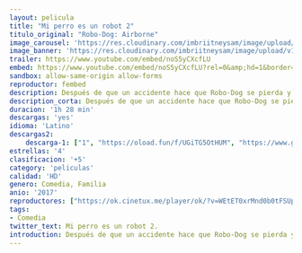 ```yaml
---
layout: pelicula
title: "Mi perro es un robot 2"
titulo_original: "Robo-Dog: Airborne"
image_carousel: 'https://res.cloudinary.com/imbriitneysam/image/upload/v1542150371/robot-poster-min.jpg'
image_banner: 'https://res.cloudinary.com/imbriitneysam/image/upload/v1542150371/perro-banner-min.jpg'
trailer: https://www.youtube.com/embed/noS5yCXcfLU
embed: https://www.youtube.com/embed/noS5yCXcfLU?rel=0&amp;hd=1&border=0&wmode=opaque&enablejsapi=1&modestbranding=1&controls=1&showinfo=1
sandbox: allow-same-origin allow-forms
reproductor: fembed
description: Después de que un accidente hace que Robo-Dog se pierda y pierda la memoria, una nueva familia lo acoge. Tyler solicita la ayuda de Barry mientras recorren la ciudad en busca de su mejor amigo robot desaparecido.
description_corta: Después de que un accidente hace que Robo-Dog se pierda y pierda la memoria, una nueva familia lo acoge. Tyler solicita la ayuda de Barry mientras recorren la ciudad en busca de su mejor amigo robot desaparecido.
duracion: '1h 28 min'
descargas: 'yes'
idioma: 'Latino'
descargas2:
    descarga-1: ["1", "https://oload.fun/f/UGiTG5OtHUM", "https://www.google.com/s2/favicons?domain=openload.co","OpenLoad","https://res.cloudinary.com/imbriitneysam/image/upload/v1541473684/mexico.png", "Latino", "Full HD"]
estrellas: '4'
clasificacion: '+5'
category: 'peliculas'
calidad: 'HD'
genero: Comedia, Familia
anio: '2017'
reproductores: ["https://ok.cinetux.me/player/ok/?v=WEtET0xrMnd0b0tFSUpWMWorempoZWp6bnRFcHBnMERYTUlWUXBaQnJ1aFB0TXFzNTZwM1NlWE13eEtoQjlOaWdsYTRnZS9aYjh5QzA4d1BLb2V1VlFRbFNyczFTVnRhdjJiZGY5TU8zd2RYZ0JlaStsRjFxK1d3WEs0UGt5aUxqOWRMd0x6UE9Kd3dGQjdqRDRIZDBBPT0="]
tags:
- Comedia
twitter_text: Mi perro es un robot 2.
introduction: Después de que un accidente hace que Robo-Dog se pierda y pierda la memoria, una nueva familia lo acoge. Tyler solicita la ayuda de Barry mientras recorren la ciudad en busca de su mejor amigo robot desaparecido.
---
```



 







